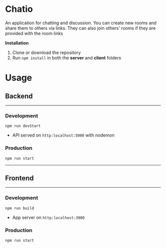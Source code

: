 ﻿# Chatio

An application for chatting and discussion. You can create new rooms and share them to others via links. They can also join others' rooms if they are provided with the room links

**Installation**
1. Clone or download the repository
2. Run `npm install` in both the **server** and **client** folders

# Usage
## Backend
***
### Development
`npm run devStart`
- API served on `http:localhost:5000` with nodemon
### Production
`npm run start`
***
## Frontend
***
### Development
`npm run build`
- App server on `http:localhost:3000`
### Production
`npm run start`

